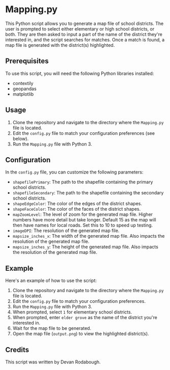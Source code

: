 # Mapping.py

This Python script allows you to generate a map file of school districts. The user is prompted to select either elementary or high school districts, or both. They are then asked to input a part of the name of the district they're interested in, and the script searches for matches. Once a match is found, a map file is generated with the district(s) highlighted.

## Prerequisites

To use this script, you will need the following Python libraries installed:

- contextily
- geopandas
- matplotlib

## Usage

1. Clone the repository and navigate to the directory where the `Mapping.py` file is located.
2. Edit the `config.py` file to match your configuration preferences (see below).
3. Run the `Mapping.py` file with Python 3. 

## Configuration

In the `config.py` file, you can customize the following parameters:

- `shapefilePrimary`: The path to the shapefile containing the primary school districts.
- `shapefileSecondary`: The path to the shapefile containing the secondary school districts.
- `shapeEdgeColor`: The color of the edges of the district shapes.
- `shapeFaceColor`: The color of the faces of the district shapes.
- `mapZoomLevel`: The level of zoom for the generated map file. Higher numbers have more detail but take longer. Default 15 as the map will then have names for local roads. Set this to 10 to speed up testing.
- `imageDPI`: The resolution of the generated map file.
- `mapsize_inches_x`: The width of the generated map file. Also impacts the resolution of the generated map file.
- `mapsize_inches_y`: The height of the generated map file. Also impacts the resolution of the generated map file.

## Example

Here's an example of how to use the script:

1. Clone the repository and navigate to the directory where the `Mapping.py` file is located.
2. Edit the `config.py` file to match your configuration preferences.
3. Run the `Mapping.py` file with Python 3.
4. When prompted, select `1` for elementary school districts.
5. When prompted, enter `elder grove` as the name of the district you're interested in.
6. Wait for the map file to be generated.
7. Open the map file (`output.png`) to view the highlighted district(s).

## Credits

This script was written by Devan Rodabough.